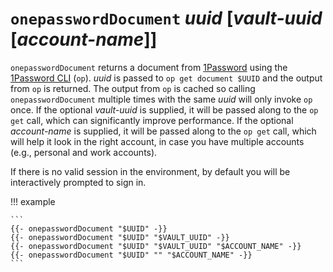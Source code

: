 # `onepasswordDocument` *uuid* [*vault-uuid* [*account-name*]]

`onepasswordDocument` returns a document from
[1Password](https://1password.com/) using the [1Password
CLI](https://developer.1password.com/docs/cli) (`op`). *uuid* is passed to `op
get document $UUID` and the output from `op` is returned. The output from `op`
is cached so calling `onepasswordDocument` multiple times with the same *uuid*
will only invoke `op` once. If the optional *vault-uuid* is supplied, it will be
passed along to the `op get` call, which can significantly improve performance.
If the optional _account-name_ is supplied, it will be passed along to the `op
get` call, which will help it look in the right account, in case you have
multiple accounts (e.g., personal and work accounts).

If there is no valid session in the environment, by default you will be
interactively prompted to sign in.

!!! example

    ```
    {{- onepasswordDocument "$UUID" -}}
    {{- onepasswordDocument "$UUID" "$VAULT_UUID" -}}
    {{- onepasswordDocument "$UUID" "$VAULT_UUID" "$ACCOUNT_NAME" -}}
    {{- onepasswordDocument "$UUID" "" "$ACCOUNT_NAME" -}}
    ```
